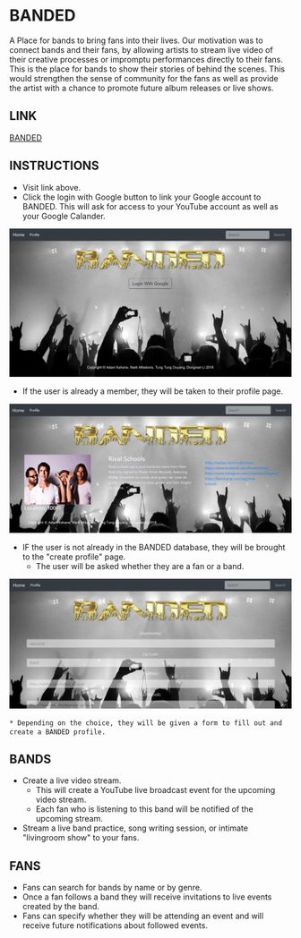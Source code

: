# BANDED
A Place for bands to bring fans into their lives.
Our motivation was to connect bands and their fans, by allowing artists to stream live video of their creative processes or impromptu performances directly to their fans. This is the place for bands to show their stories of behind the scenes.
This would strengthen the sense of community for the fans as well as provide the artist with a chance to promote future album releases or live shows.


## LINK
[BANDED](https://banded.herokuapp.com/ "BANDED")

## INSTRUCTIONS
  * Visit link above.
  * Click the login with Google button to link your Google account to BANDED. This will ask for access to your YouTube account as well as     your Google Calander.
  
  ![image showing heroku deployment](public/assets/images/login.png)
  
  * If the user is already a member, they will be taken to their profile page.
  
  ![image showing heroku deployment](public/assets/images/banded.PNG)
  
  * IF the user is not already in the BANDED database, they will be brought to the "create profile" page.
    * The user will be asked whether they are a fan or a band.
    
  ![image showing heroku deployment](public/assets/images/banded_form.PNG)
    
    * Depending on the choice, they will be given a form to fill out and create a BANDED profile.
    
   

## BANDS
  * Create a live video stream.
    * This will create a YouTube live broadcast event for the upcoming video stream.
    * Each fan who is listening to this band will be notified of the upcoming stream.
  * Stream a live band practice, song writing session, or intimate "livingroom show" to your fans.

## FANS
  * Fans can search for bands by name or by genre.
  * Once a fan follows a band they will receive invitations to live events created by the band.
  * Fans can specify whether they will be attending an event and will receive future notifications about followed events. 
